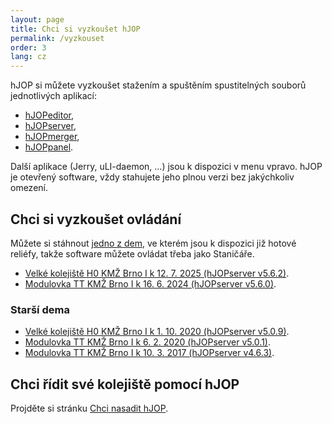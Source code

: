 ```yaml
---
layout: page
title: Chci si vyzkoušet hJOP
permalink: /vyzkouset
order: 3
lang: cz
---
```


hJOP si můžete vyzkoušet stažením a spuštěním spustitelných souborů jednotlivých
aplikací:

 * [hJOPeditor](https://github.com/kmzbrnoI/hJOPeditor/releases),
 * [hJOPserver](https://github.com/kmzbrnoI/hJOPserver/releases),
 * [hJOPmerger](https://github.com/kmzbrnoI/hJOPmerger/releases),
 * [hJOPpanel](https://github.com/kmzbrnoI/hJOPpanel/releases).

Další aplikace (Jerry, uLI-daemon, ...) jsou k dispozici v menu vpravo.
hJOP je otevřený software, vždy stahujete jeho plnou verzi bez jakýchkoliv
omezení.

## Chci si vyzkoušet ovládání

Můžete si stáhnout [jedno z dem](/download/), ve kterém jsou k dispozici již
hotové reliéfy, takže software můžete ovládat třeba jako Staničáře.

 * [Velké kolejiště H0 KMŽ Brno I k 12. 7. 2025 (hJOPserver v5.6.2)](/download/hJOP-try-h0-2025-07-12.zip).
 * [Modulovka TT KMŽ Brno I k 16. 6. 2024 (hJOPserver v5.6.0)](/download/hJOP-try-tt-2024-06-16.zip).

### Starší dema

 * [Velké kolejiště H0 KMŽ Brno I k 1. 10. 2020 (hJOPserver v5.0.9)](/download/hJOP-try-h0-2020-10-01.zip).
 * [Modulovka TT KMŽ Brno I k 6. 2. 2020 (hJOPserver v5.0.1)](/download/hJOP-try-tt-2020-02-06.zip).
 * [Modulovka TT KMŽ Brno I k 10. 3. 2017 (hJOPserver v4.6.3)](/download/hJOP-try-tt-2017-03-10.zip).


## Chci řídit své kolejiště pomocí hJOP

Projděte si stránku [Chci nasadit hJOP](/navod).
